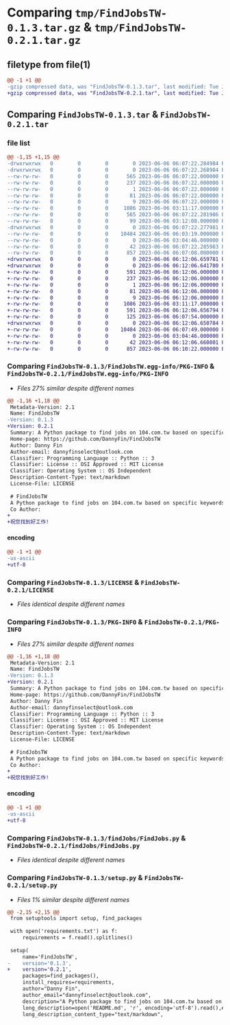 # Comparing `tmp/FindJobsTW-0.1.3.tar.gz` & `tmp/FindJobsTW-0.2.1.tar.gz`

## filetype from file(1)

```diff
@@ -1 +1 @@
-gzip compressed data, was "FindJobsTW-0.1.3.tar", last modified: Tue Jun  6 06:07:22 2023, max compression
+gzip compressed data, was "FindJobsTW-0.2.1.tar", last modified: Tue Jun  6 06:12:06 2023, max compression
```

## Comparing `FindJobsTW-0.1.3.tar` & `FindJobsTW-0.2.1.tar`

### file list

```diff
@@ -1,15 +1,15 @@
-drwxrwxrwx   0        0        0        0 2023-06-06 06:07:22.284984 FindJobsTW-0.1.3/
-drwxrwxrwx   0        0        0        0 2023-06-06 06:07:22.268984 FindJobsTW-0.1.3/FindJobsTW.egg-info/
--rw-rw-rw-   0        0        0      565 2023-06-06 06:07:22.000000 FindJobsTW-0.1.3/FindJobsTW.egg-info/PKG-INFO
--rw-rw-rw-   0        0        0      237 2023-06-06 06:07:22.000000 FindJobsTW-0.1.3/FindJobsTW.egg-info/SOURCES.txt
--rw-rw-rw-   0        0        0        1 2023-06-06 06:07:22.000000 FindJobsTW-0.1.3/FindJobsTW.egg-info/dependency_links.txt
--rw-rw-rw-   0        0        0       81 2023-06-06 06:07:22.000000 FindJobsTW-0.1.3/FindJobsTW.egg-info/requires.txt
--rw-rw-rw-   0        0        0        9 2023-06-06 06:07:22.000000 FindJobsTW-0.1.3/FindJobsTW.egg-info/top_level.txt
--rw-rw-rw-   0        0        0     1086 2023-06-06 03:11:17.000000 FindJobsTW-0.1.3/LICENSE
--rw-rw-rw-   0        0        0      565 2023-06-06 06:07:22.281986 FindJobsTW-0.1.3/PKG-INFO
--rw-rw-rw-   0        0        0       99 2023-06-06 03:12:08.000000 FindJobsTW-0.1.3/README.md
-drwxrwxrwx   0        0        0        0 2023-06-06 06:07:22.277981 FindJobsTW-0.1.3/findJobs/
--rw-rw-rw-   0        0        0    10484 2023-06-06 06:03:19.000000 FindJobsTW-0.1.3/findJobs/FindJobs.py
--rw-rw-rw-   0        0        0        0 2023-06-06 03:04:46.000000 FindJobsTW-0.1.3/findJobs/__init__.py
--rw-rw-rw-   0        0        0       42 2023-06-06 06:07:22.285983 FindJobsTW-0.1.3/setup.cfg
--rw-rw-rw-   0        0        0      857 2023-06-06 06:07:08.000000 FindJobsTW-0.1.3/setup.py
+drwxrwxrwx   0        0        0        0 2023-06-06 06:12:06.659781 FindJobsTW-0.2.1/
+drwxrwxrwx   0        0        0        0 2023-06-06 06:12:06.641780 FindJobsTW-0.2.1/FindJobsTW.egg-info/
+-rw-rw-rw-   0        0        0      591 2023-06-06 06:12:06.000000 FindJobsTW-0.2.1/FindJobsTW.egg-info/PKG-INFO
+-rw-rw-rw-   0        0        0      237 2023-06-06 06:12:06.000000 FindJobsTW-0.2.1/FindJobsTW.egg-info/SOURCES.txt
+-rw-rw-rw-   0        0        0        1 2023-06-06 06:12:06.000000 FindJobsTW-0.2.1/FindJobsTW.egg-info/dependency_links.txt
+-rw-rw-rw-   0        0        0       81 2023-06-06 06:12:06.000000 FindJobsTW-0.2.1/FindJobsTW.egg-info/requires.txt
+-rw-rw-rw-   0        0        0        9 2023-06-06 06:12:06.000000 FindJobsTW-0.2.1/FindJobsTW.egg-info/top_level.txt
+-rw-rw-rw-   0        0        0     1086 2023-06-06 03:11:17.000000 FindJobsTW-0.2.1/LICENSE
+-rw-rw-rw-   0        0        0      591 2023-06-06 06:12:06.656794 FindJobsTW-0.2.1/PKG-INFO
+-rw-rw-rw-   0        0        0      125 2023-06-06 06:07:54.000000 FindJobsTW-0.2.1/README.md
+drwxrwxrwx   0        0        0        0 2023-06-06 06:12:06.650784 FindJobsTW-0.2.1/findJobs/
+-rw-rw-rw-   0        0        0    10484 2023-06-06 06:07:49.000000 FindJobsTW-0.2.1/findJobs/FindJobs.py
+-rw-rw-rw-   0        0        0        0 2023-06-06 03:04:46.000000 FindJobsTW-0.2.1/findJobs/__init__.py
+-rw-rw-rw-   0        0        0       42 2023-06-06 06:12:06.660801 FindJobsTW-0.2.1/setup.cfg
+-rw-rw-rw-   0        0        0      857 2023-06-06 06:10:22.000000 FindJobsTW-0.2.1/setup.py
```

### Comparing `FindJobsTW-0.1.3/FindJobsTW.egg-info/PKG-INFO` & `FindJobsTW-0.2.1/FindJobsTW.egg-info/PKG-INFO`

 * *Files 27% similar despite different names*

```diff
@@ -1,16 +1,18 @@
 Metadata-Version: 2.1
 Name: FindJobsTW
-Version: 0.1.3
+Version: 0.2.1
 Summary: A Python package to find jobs on 104.com.tw based on specific keywords.
 Home-page: https://github.com/DannyFin/FindJobsTW
 Author: Danny Fin
 Author-email: dannyfinselect@outlook.com
 Classifier: Programming Language :: Python :: 3
 Classifier: License :: OSI Approved :: MIT License
 Classifier: Operating System :: OS Independent
 Description-Content-Type: text/markdown
 License-File: LICENSE
 
 # FindJobsTW
 A Python package to find jobs on 104.com.tw based on specific keywords.
 Co Author:
+
+祝您找到好工作!
```

#### encoding

```diff
@@ -1 +1 @@
-us-ascii
+utf-8
```

### Comparing `FindJobsTW-0.1.3/LICENSE` & `FindJobsTW-0.2.1/LICENSE`

 * *Files identical despite different names*

### Comparing `FindJobsTW-0.1.3/PKG-INFO` & `FindJobsTW-0.2.1/PKG-INFO`

 * *Files 27% similar despite different names*

```diff
@@ -1,16 +1,18 @@
 Metadata-Version: 2.1
 Name: FindJobsTW
-Version: 0.1.3
+Version: 0.2.1
 Summary: A Python package to find jobs on 104.com.tw based on specific keywords.
 Home-page: https://github.com/DannyFin/FindJobsTW
 Author: Danny Fin
 Author-email: dannyfinselect@outlook.com
 Classifier: Programming Language :: Python :: 3
 Classifier: License :: OSI Approved :: MIT License
 Classifier: Operating System :: OS Independent
 Description-Content-Type: text/markdown
 License-File: LICENSE
 
 # FindJobsTW
 A Python package to find jobs on 104.com.tw based on specific keywords.
 Co Author:
+
+祝您找到好工作!
```

#### encoding

```diff
@@ -1 +1 @@
-us-ascii
+utf-8
```

### Comparing `FindJobsTW-0.1.3/findJobs/FindJobs.py` & `FindJobsTW-0.2.1/findJobs/FindJobs.py`

 * *Files identical despite different names*

### Comparing `FindJobsTW-0.1.3/setup.py` & `FindJobsTW-0.2.1/setup.py`

 * *Files 1% similar despite different names*

```diff
@@ -2,15 +2,15 @@
 from setuptools import setup, find_packages
 
 with open('requirements.txt') as f:
     requirements = f.read().splitlines()
     
 setup(
     name='FindJobsTW',    
-    version='0.1.3',      
+    version='0.2.1',      
     packages=find_packages(),    
     install_requires=requirements,
     author="Danny Fin",
     author_email="dannyfinselect@outlook.com",
     description="A Python package to find jobs on 104.com.tw based on specific keywords.",
     long_description=open('README.md', 'r', encoding='utf-8').read(),# 若Discription.md中有中文 須加上 encoding="utf-8"
     long_description_content_type="text/markdown",
```

